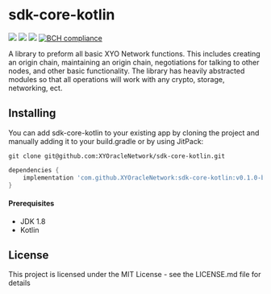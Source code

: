 # sdk-core-kotlin

[![](https://jitpack.io/v/XYOracleNetwork/sdk-core-kotlin.svg)](https://jitpack.io/#XYOracleNetwork/sdk-core-kotlin) [![](https://img.shields.io/gitter/room/XYOracleNetwork/Stardust.svg)](https://gitter.im/XYOracleNetwork/Dev) [![](https://circleci.com/gh/XYOracleNetwork/sdk-core-kotlin.svg?style=shield)](https://circleci.com/gh/XYOracleNetwork/sdk-core-kotlin)
[![BCH compliance](https://bettercodehub.com/edge/badge/XYOracleNetwork/sdk-core-kotlin?branch=master)](https://bettercodehub.com/)


A library to preform all basic XYO Network functions.
This includes creating an origin chain, maintaining an origin chain, negotiations for talking to other nodes, and other basic functionality.
The library has heavily abstracted modules so that all operations will work with any crypto, storage, networking, ect.

## Installing
You can add sdk-core-kotlin to your existing app by cloning the project and manually adding it to your build.gradle or by using JitPack:

```
git clone git@github.com:XYOracleNetwork/sdk-core-kotlin.git
```

```gradle
dependencies {
    implementation 'com.github.XYOracleNetwork:sdk-core-kotlin:v0.1.0-beta'
}
```

#### Prerequisites
* JDK 1.8
* Kotlin

## License
This project is licensed under the MIT License - see the LICENSE.md file for details

